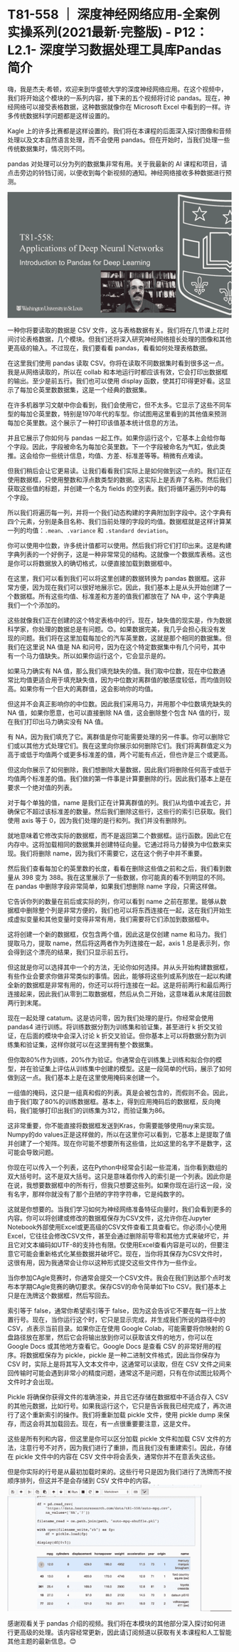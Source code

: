 # T81-558 ｜ 深度神经网络应用-全案例实操系列(2021最新·完整版) - P12：L2.1- 深度学习数据处理工具库Pandas 简介 

嗨，我是杰夫·希顿，欢迎来到华盛顿大学的深度神经网络应用。在这个视频中，我们将开始这个模块的一系列内容，接下来的五个视频将讨论 pandas。现在，神经网络可以接受表格数据，这种数据就像你在 Microsoft Excel 中看到的一样。许多传统数据科学问题都是这样设置的。

Kagle 上的许多比赛都是这样设置的。我们将在本课程的后面深入探讨图像和音频处理以及文本自然语言处理，而不会使用 pandas。但在开始时，当我们处理一些传统数据集时，情况则不同。

pandas 对处理可以分为列的数据集非常有用。关于我最新的 AI 课程和项目，请点击旁边的铃铛订阅，以便收到每个新视频的通知。神经网络接收多种数据进行预测。

![](img/1db266afde3ffa4a6350ef9fc4060579_1.png)

一种你将要读取的数据是 CSV 文件，这与表格数据有关。我们将在几节课上花时间讨论表格数据，几个模块。但我们还将深入研究神经网络擅长处理的图像和其他更高级的输入。不过现在，我们要看看 pandas，看看如何处理表格数据。

在这里我们使用 pandas 读取 CSV。你将在读取不同数据集时看到很多这一点。我是从网络读取的，所以在 collab 和本地运行时都应该有效，它会打印出数据框的输出。至少是前五行。我们也可以使用 display 函数，使其打印得更好看。这显示了每加仑英里数数据集，这是一个经典的数据集。

在许多机器学习文献中你会看到，我们会使用它，但不太多。它显示了这些不同车型的每加仑英里数，特别是1970年代的车型。你试图用这里看到的其他值来预测每加仑英里数。这个展示了一种打印该值基本统计信息的方法。

并且它展示了你如何与 pandas 一起工作。如果你运行这个，它基本上会给你每个字段。因此，字段被命名为每加仑英里数。下一个字段被命名为气缸，依此类推。这会给你一些统计信息，均值、方差、标准差等等。稍微有点难读。

但我们稍后会让它更易读。让我们看看我们实际上是如何做到这一点的。我们正在使用数据框，只使用整数和浮点数类型的数据。这实际上是丢弃了名称。然后我们获取这些值的标题，并创建一个名为 fields 的空列表。我们将循环遍历列中的每个字段。

所以我们将遍历每一列，并将一个我们动态构建的字典附加到字段中。这个字典有四个元素，分别是条目名称、我们当前处理的字段的均值。数据框就是这样计算某一列的均值：`.mean`、`.variance` 和 `.standard deviation`。

你可以使用中位数，许多统计值都可以使用。然后我们将它们打印出来。这是构建字典列表的一个好例子，这是一种非常常见的结构。这就像一个数据库表格。这也是你可以将数据放入的确切格式，以便直接加载到数据框中。

在这里，我们可以看到我们可以将这里创建的数据转换为 pandas 数据框。这非常方便，因为现在我们可以很好地展示它。因此，我们基本上是从头开始创建了一个数据框。所有这些均值、标准差和方差的值我们都放在了 NA 中，这个字典是我们一个个添加的。

这些就像我们正在创建的这个特定表格中的行。现在，缺失值的现实是，作为数据科学家，你处理的数据总是有问题。😊。如果数据完美，我几乎会担心我没有发现的问题。我们将在这里加载每加仑的汽车英里数，这就是那个相同的数据集。但我们在这里说 NA 值是 NA 和问号，因为在这个特定数据集中有几个问号，其中有一个马力值缺失。所以如果你运行这个，它会显示是的。

如果马力确实有 NA 值，那么我们填充缺失的值。我们取中位数，现在中位数通常比均值更适合用于填充缺失值，因为中位数对离群值的敏感度较低，而均值则较高。如果你有一个巨大的离群值，这会影响你的均值。

但这并不会真正影响你的中位数。因此我们采用马力，并用那个中位数填充缺失的 NA 值，如果你愿意，也可以直接删除 NA 值，这会删除整个包含 NA 值的行，现在我们打印出马力确实没有 NA 值。

有 NA，因为我们填充了它。离群值是你可能需要处理的另一件事。你可以删除它们或以其他方式处理它们。我在这里向你展示如何删除它们。我们将离群值定义为高于或低于均值两个或更多标准差的值，两个可能有点近，但也许是三个或更高。

但这向你展示了如何删除，我们想删除大量数据，因此我们将删除任何高于或低于均值两个标准差的值。我们做的第一件事是计算要删除的行。因此我们基本上是在要求一个绝对值的列表。

对于每个单独的值，name 是我们正在计算离群值的列。我们从均值中减去它，并确保它不超过该标准差的数量。然后我们删除这些行，这些行的索引已获取。我们使用 axis 等于 0，因为我们处理的是行和列。我们并没有删除列。

就地意味着它修改实际的数据框，而不是返回第二个数据框。运行函数。因此它在内存中。这将加载相同的数据集并创建特征向量。它通过将马力替换为中位数来实现。我们将删除 name，因为我们不需要它，这在这个例子中并不重要。

然后我们查看每加仑的英里数的长度，看看在删除这些值之前和之后，我们看到数量从 398 变为 388。我在这里展示了一些数据，你可能真的看不到明显的不同。在 pandas 中删除字段非常简单，如果我们想删除 name 字段，只需这样做。

它告诉你列的数量在前后或实际的列，你可以看到 name 之前在那里。能够从数据框中删除整个列是非常方便的，我们也可以将东西连接在一起，这在我们开始生成虚拟变量和其他变量时变得非常有用，我们需要将它们添加到数据框中。

这将创建一个新的数据框，仅包含两个值，因此这是仅创建 name 和马力。我们提取马力，提取 name，然后将这两者作为列连接在一起，axis 1 总是表示列，你会得到这个漂亮的结果，我们只显示前五行。

但这就是你可以选择其中一个的方法，无论你如何选择。并从头开始构建数据框，有些作业会要求你做非常类似的事情。因此，能够将这些列或系列放在一起以构建全新的数据框是非常有用的，你还可以将行连接在一起。这是将前两行和最后两行连接起来，因此我们从零到二取数据框，然后从负二开始，这意味着从末尾往回数两行到末尾。

现在一起处理 catatum。这是访问零，因为我们处理的是行。你经常会使用 pandas4 进行训练。将训练数据分割为训练集和验证集，甚至进行 k 折交叉验证，在后面的模块中会深入讨论 k 折交叉验证。但你基本上可以将数据分割为训练集和验证集，这样你就可以在这里拥有整个数据集。

但你取80%作为训练，20%作为验证。你通常会在训练集上训练和拟合你的模型，并在验证集上评估从训练集中创建的模型。这是一段简单的代码，展示了如何做到这一点。我们基本上是在这里使用掩码来创建一个。

一组值的掩码，这只是一组真和假的列表。真是会被包含的，而假则不会。因此，由于我们取了80%的训练数据框。基本上，得到应用掩码后的数据框，反向掩码，我们能够打印出我们的训练集为312，而验证集为86。

这非常重要，你不能直接将数据框发送到Kras，你需要能够使用nuy来实现。Numpy的do values正是这样做的，所以在这里你可以看到，它基本上是提取了值并创建了一个矩阵。现在你可能不想要所有这些值，比如这里的名字不是数字，这可能会导致问题。

你现在可以传入一个列表，这在Python中经常会引起一些混淆，当你看到数组的双大括号时。这不是双大括号。这只是意味着你传入的索引是一个列表。因此你是在说，我想要数据框中的所有行，但我只想要这些列。如果你现在运行这一段，没有名字，那样你就没有了那个丑陋的字符字符串，它是纯数字的。

这就是你想要的。当我们学习如何为神经网络准备特征向量时，我们会看到更多的内容。你可以将创建或修改的数据框保存为CSV文件，这允许你在Jupyter Notebook外部使用Excel或更高级的CSV文件查看工具查看它。你必须小心使用Excel，它往往会修改CSV文件，甚至会通过删除前导零和其他方式来破坏它，并且它对文本编码如UTF-8的支持也有限。仅使用Excel查看内容是可以的，但要注意它可能会重新格式化某些数据并破坏它。现在，当你将其保存为CSV文件时，这很有用，因为我通常会让你以这种形式提交这些文件作为一些作业。

当你参加CAgle竞赛时，你通常会提交一个CSV文件。我会在我们到达那个点时发布本学期CAgle竞赛的确切要求。保存CSV的命令简单如下to CSV。我们基本上只是在洗牌这个数据框，然后写回去。

索引等于 false，通常你希望索引等于 false，因为这会告诉它不要在每一行上放置行号。现在，当你运行这个时，它只是显示完成，并生成我们所说的路径中的 CSV，点表示当前目录。如果你正在使用 Google Colab，可能需要将你映射的 G 盘路径放在那里，然后它会将输出放到你可以获取该文件的地方，你可以在 Google Docs 或其他地方查看它。Google Docs 是查看 CSV 的非常好用的程序。将数据框保存为 pickle，pickle 是一种二进制文件格式，因此当你保存为 CSV 时，实际上是将其写入文本文件中，这通常可以读取，但在 CSV 文件之间来回传输时可能会遇到非常小的精度问题，通常这不是问题，只有在你试图比较两个文件时才会出现。

Pickle 将确保你获得文件的准确渲染，并且它还存储在数据框中不适合存入 CSV 的其他元数据，比如行号。如果我运行这个，它只是告诉我我已经完成了，再次进行了这个重新索引的操作。我们将重新加载 pickle 文件，使用 pickle dump 来保存，而这会将其加载回去。现在，有一点很重要要注意，这是文件。

这些是所有列和内容，但这里是你可以区分加载 pickle 文件和加载 CSV 文件的方法，注意行号不对齐，因为我们进行了重排，而且我们没有重建索引。因此，存储在 pickle 文件中的内容在 CSV 文件中将会丢失，通常你并不在意丢失这些。

但是你实际的行号是从最初加载时来的。这些行号只是因为我们进行了洗牌而不按顺序排列，但这并不是会存储到 CSV 文件中的内容。![](img/1db266afde3ffa4a6350ef9fc4060579_3.png)

感谢观看关于 pandas 介绍的视频。我们将在本模块的其他部分深入探讨如何进行更高级的处理。该内容经常更新，因此请订阅频道以获取有关本课程和人工智能其他主题的最新信息。😊
